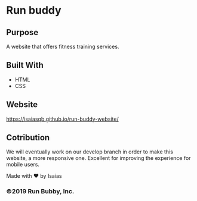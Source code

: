 # Run buddy

## Purpose
A website that offers fitness training services.

## Built With
* HTML
* CSS

## Website
https://isaiasqb.github.io/run-buddy-website/

## Cotribution
We will eventually work on our develop branch in order to make this website, a more responsive one. Excellent for improving the experience for mobile users.

Made with ❤️ by Isaias

### ©️️2019 Run Bubby, Inc.
